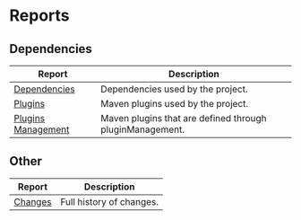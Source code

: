 # Reports

## Dependencies

|Report|Description|
|---|---|
|[Dependencies](./dependencies.html)|Dependencies used by the project.|
|[Plugins](./plugins.html)|Maven plugins used by the project.|
|[Plugins Management](./plugin-management.html)|Maven plugins that are defined through pluginManagement.|

## Other

|Report|Description|
|---|---|
|[Changes](./changes-report.html)|Full history of changes.|

